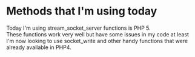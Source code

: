 <h1>Methods that I'm using today</h1>
<p>Today I'm using stream_socket_server functions is PHP 5.<br/>
These functions work very well but have some issues in my code at least<br/>
I'm now looking to use socket_write and other handy functions that were already available in PHP4.</p>

